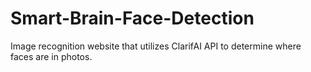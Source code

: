 # Smart-Brain-Face-Detection

Image recognition website that utilizes ClarifAI API to determine where faces are in photos.
